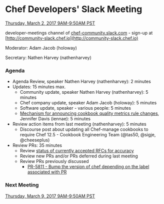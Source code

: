 # Chef Developers' Slack Meeting

[Thursday, March 2, 2017 9AM-9:50AM PST](http://everytimezone.com/#2017-3-2,300,cn3)

developer-meetings channel of [chef-community.slack.com](http://chef-community.slack.com) - sign-up at [http://community-slack.chef.io](http://community-slack.chef.io)

Moderator:  Adam Jacob (holoway)

Secretary:  Nathen Harvey (nathenharvey)

### Agenda
* Agenda Review, speaker Nathen Harvey (nathenharvey): 2 minutes
* Updates: 15 minutes max.
  * Community update, speaker Nathen Harvey (nathenharvey): 5 minutes
  * Chef company update, speaker Adam Jacob (holoway): 5 minutes
  * Software update, speaker - various people: 5 minutes
  * [Mechanism for announcing cookbook quality metrics rule changes](https://github.com/chef-cookbooks/cookbook-quality-metrics/issues/13), Jennifer Davis (iennae): 5 minutes
* Review action items from last meeting (nathenharvey): 5 minutes
  * Discourse post about updating all Chef-manage cookbooks to require Chef 12.5 - Cookbook Engineering Team (@tas50, @sigje, @cheeseplus)
* Review PRs:  35 minutes
  * Review [status of currently accepted RFCs for accuracy](https://chef.github.io/chef-rfc/)
  * Review new PRs and/or PRs deferred during last meeting
  * Review PRs previously discussed
    * [PR-5811 - Bump the version of chef depending on the label associated with PR](https://github.com/chef/chef/pull/5811)

### Next Meeting

[Thursday, March 9, 2017 9AM-9:50AM PST](http://everytimezone.com/#2017-3-9,300,cn3)
